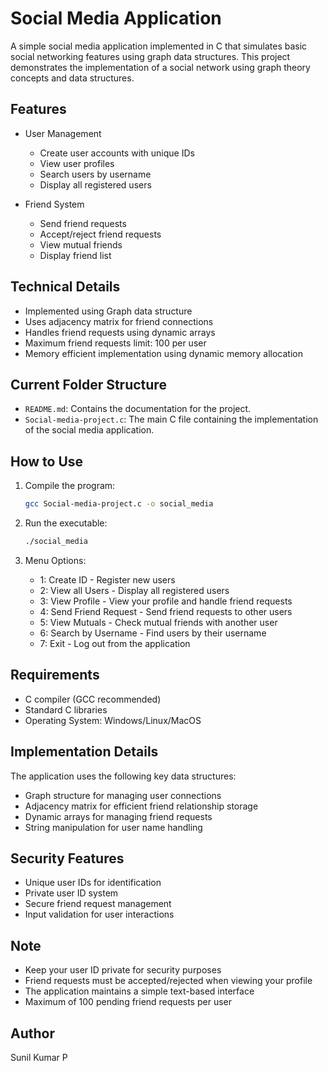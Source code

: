 # Social Media Application

A simple social media application implemented in C that simulates basic social networking features using graph data structures. This project demonstrates the implementation of a social network using graph theory concepts and data structures.

## Features

- User Management
  - Create user accounts with unique IDs
  - View user profiles
  - Search users by username
  - Display all registered users

- Friend System
  - Send friend requests
  - Accept/reject friend requests
  - View mutual friends
  - Display friend list

## Technical Details

- Implemented using Graph data structure
- Uses adjacency matrix for friend connections
- Handles friend requests using dynamic arrays
- Maximum friend requests limit: 100 per user
- Memory efficient implementation using dynamic memory allocation

## Current Folder Structure

- `README.md`: Contains the documentation for the project.
- `Social-media-project.c`: The main C file containing the implementation of the social media application.

## How to Use

1. Compile the program:
   ```bash
   gcc Social-media-project.c -o social_media
   ```

2. Run the executable:
   ```bash
   ./social_media
   ```

3. Menu Options:
   - 1: Create ID - Register new users
   - 2: View all Users - Display all registered users
   - 3: View Profile - View your profile and handle friend requests
   - 4: Send Friend Request - Send friend requests to other users
   - 5: View Mutuals - Check mutual friends with another user
   - 6: Search by Username - Find users by their username
   - 7: Exit - Log out from the application

## Requirements

- C compiler (GCC recommended)
- Standard C libraries
- Operating System: Windows/Linux/MacOS

## Implementation Details

The application uses the following key data structures:
- Graph structure for managing user connections
- Adjacency matrix for efficient friend relationship storage
- Dynamic arrays for managing friend requests
- String manipulation for user name handling

## Security Features

- Unique user IDs for identification
- Private user ID system
- Secure friend request management
- Input validation for user interactions

## Note

- Keep your user ID private for security purposes
- Friend requests must be accepted/rejected when viewing your profile
- The application maintains a simple text-based interface
- Maximum of 100 pending friend requests per user

## Author

Sunil Kumar P
